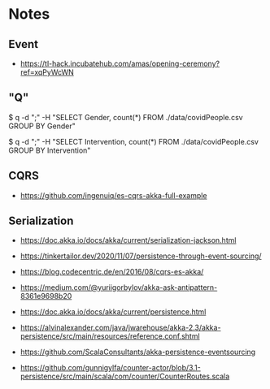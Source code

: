 # Notes

## Event

- https://tl-hack.incubatehub.com/amas/opening-ceremony?ref=xqPyWcWN


## "Q"

$ q -d ";" -H "SELECT Gender, count(*) FROM ./data/covidPeople.csv GROUP BY Gender"

$ q -d ";" -H "SELECT Intervention, count(*) FROM ./data/covidPeople.csv GROUP BY Intervention"

## CQRS

- https://github.com/ingenuiq/es-cqrs-akka-full-example

## Serialization

- https://doc.akka.io/docs/akka/current/serialization-jackson.html
- https://tinkertailor.dev/2020/11/07/persistence-through-event-sourcing/
- https://blog.codecentric.de/en/2016/08/cqrs-es-akka/
- https://medium.com/@yuriigorbylov/akka-ask-antipattern-8361e9698b20
- https://doc.akka.io/docs/akka/current/persistence.html
- https://alvinalexander.com/java/jwarehouse/akka-2.3/akka-persistence/src/main/resources/reference.conf.shtml
- https://github.com/ScalaConsultants/akka-persistence-eventsourcing

- https://github.com/gunnigylfa/counter-actor/blob/3.1-persistence/src/main/scala/com/counter/CounterRoutes.scala
